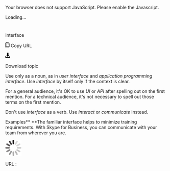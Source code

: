 Your browser does not support JavaScript. Please enable the Javascript.

Loading...

# 

interface

![Copy URL](media/interface/Copy.png)
Copy URL

![Download](media/interface/Download.png)

Download topic

Use only as a noun, as in *user interface* and *application programming interface*. Use *interface* by itself only if the context is clear. 

For a general audience, it's OK to use *UI* or *API* after
spelling out on the first mention. For a technical audience, it's
not necessary to spell out those terms on the first mention.

Don't use *interface* as a verb. Use *interact* or *communicate* instead.

Examples**
**The familiar interface helps to minimize training requirements.
With Skype for Business, you can communicate with your team from wherever you are.

![In progress](media/interface/activity-large.gif)

URL :
